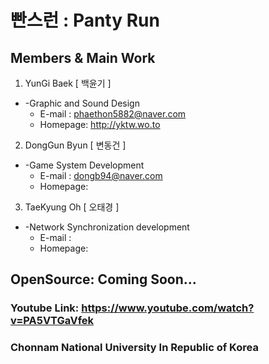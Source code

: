 # 빤스런 : Panty Run

## Members & Main Work
1. YunGi Baek [ 백윤기 ]
+ -Graphic and Sound Design
  + E-mail  : phaethon5882@naver.com
  + Homepage: http://yktw.wo.to

2. DongGun Byun [ 변동건 ]
+ -Game System Development
  + E-mail  : dongb94@naver.com
  + Homepage:

3. TaeKyung Oh [ 오태경 ]
+ -Network Synchronization development
  + E-mail  : 
  + Homepage:


## OpenSource: Coming Soon... 
### Youtube Link: https://www.youtube.com/watch?v=PA5VTGaVfek
### Chonnam National University In Republic of Korea

